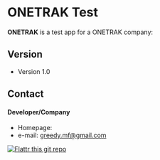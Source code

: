 ONETRAK Test
======
**ONETRAK** is a test app for a ONETRAK company:

## Version 
* Version 1.0

## Contact
#### Developer/Company
* Homepage: 
* e-mail: greedy.mf@gmail.com

[![Flattr this git repo](http://api.flattr.com/button/flattr-badge-large.png)](https://flattr.com/submit/auto?user_id=username&url=https://github.com/username/sw-name&title=sw-name&language=&tags=github&category=software) 
